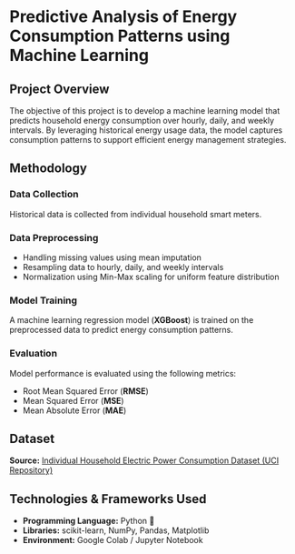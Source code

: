 # Predictive Analysis of Energy Consumption Patterns using Machine Learning

## Project Overview
The objective of this project is to develop a machine learning model that predicts household energy consumption over hourly, daily, and weekly intervals. By leveraging historical energy usage data, the model captures consumption patterns to support efficient energy management strategies.

## Methodology

### Data Collection
Historical data is collected from individual household smart meters.

### Data Preprocessing
- Handling missing values using mean imputation
- Resampling data to hourly, daily, and weekly intervals
- Normalization using Min-Max scaling for uniform feature distribution

### Model Training
A machine learning regression model (**XGBoost**) is trained on the preprocessed data to predict energy consumption patterns.

### Evaluation
Model performance is evaluated using the following metrics:
- Root Mean Squared Error (**RMSE**)
- Mean Squared Error (**MSE**)
- Mean Absolute Error (**MAE**)

## Dataset
**Source:** [Individual Household Electric Power Consumption Dataset (UCI Repository)](http://archive.ics.uci.edu/ml/datasets/Individual+household+electric+power+consumption)

## Technologies & Frameworks Used
- **Programming Language:** Python 🐍
- **Libraries:** scikit-learn, NumPy, Pandas, Matplotlib
- **Environment:** Google Colab / Jupyter Notebook


